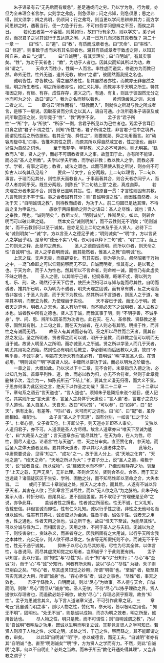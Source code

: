 <!-- { "loadSidebar": true } -->
　　朱子语录有云“无先后而有缓急”，差足通或问之穷。乃以学为急，行为缓，亦但为全未理会者言尔。实则学之弗能，则急须辨；问之弗知，则急须思；思之弗得，则又须学；辨之弗明，仍须问；行之弗笃，则当更以学问思辨养其力；而方学问思辨之时，遇著当行，便一力急于行去，不可曰吾学问思辨之不至，而俟之异日。 
　　若论五者第一不容缓，则莫如行，故曰“行有余力，则以学文”。弟子尚然，而况君子之以其诚行于五达道之闲，人君一日万几而求敏其政者哉？ 
第二十一章
一
　　曰“性”、曰“道”、曰“教”，有质而成章者也。曰“天命”、曰“率性”、曰“ 修道”，则事致于虚而未有其名实者也。溯其有质成章者于致虚之际，以知其所自来，故曰 “之谓”。 
　　曰“自诚明”，有其实理矣；曰“自明诚”，有其实事矣。“性”，为功于天者也； “教”，为功于人者也。因其实而知其所以为功，故曰“谓之”。 
　　天命大而性小，性属一人而言。率性虚而道实，修道方为而教已然。命外无性，性外无道，道外无教，故曰“之谓”，彼固然而我授之名也。 
　　诚明皆性，亦皆教也。得之自然者性，复其自然者亦性，而教亦无非自然之理。明之所生者性，明之所丽者亦性，如仁义礼等。而教亦本乎天明之所生。特其相因之际，有继、有存，成性存存，道义之门。有通、有复，则且于彼固然无分之地而可为之分，故曰“谓之”，我为之名而辨以著也。 
　　黄洵饶缓急之训，未当二者之义。 
二
　　章句云“所性而有”、“繇教而入”，则就性之所凝与教之所成者言，是移下一层说。因取圣贤而分实之以其人，语自可通。小注所载朱子语录及或问所取蓝田之说，则毕竟于“性”、“教”两字不安。 
　　孟子言“君子所性”一“所”字，与“所欲”、“所乐”一例，言君子所见以为己性者也。观孟子言耳目口鼻之欲“君子不谓之性”，则知“所性”者，君子所谓之性，非言君子性中之境界，而谓见性后之所依据也。若其云“尧、舜性之”，则要就尧、舜之功用而言。如“动容周旋中礼”四事，皆推本其性之撰，而原其所以得自然咸宜者，性之德也，而非以性为自然之词也。 
　　至于教非学，学非教，义之必不可通也，则尤明甚。“繇教而入”者，贤人之学，而必不可谓教者贤人之事。故蓝田于此，亦有所不能诬，而必云“圣人之所教”。夫学以学夫所教，而学必非教；教以教人之学，而教必非学。学者，有事之词也；教者，成法之谓也。此而可屈使从我之所说，则亦何不可抑古人以徇其私见哉？ 
　　要此一节文字，自分两段。上二句以理言，下二句以事言。于理而见其分，则性原天而教自人。于事而著其合，则合天者亦同乎人，而尽人者亦同乎天。既显分两段，则陈氏“ 下二句结上意”之说，真成卤莽。 
　　若夫理之分者未尝不合，则首章已显明其旨。性、教原自一贯：才言性则固有其教，凡言教则无不率于性。事之合者固有其分：则“自诚明谓之性”，而因性自然者，为功于天；“自明诚谓之教”，则待教而成者，为功于人。前二句固已足达其理，不待后之复为申说也。 
　　愚欲于两段相承之际为之语曰：圣人之尽性，诚也；贤人之奉教，明也。“诚则明矣 ”，教斯立矣。“明则诚矣”，性斯尽矣。如此，则转合明而可以破此章之疑。 
　　然本文云“诚则明矣”，而不云性则无不明矣；“明则诚矣”，而不云教则可以至于诚矣。是亦足见上二句之未及乎圣人贤人，必待下二句“诚则明矣”一“诚”字，方以言圣人之德足乎诚；“明则诚矣”一“明”字，方以言贤人之学因乎明。是章句“德无不实”八句，仅可用以释下二句“诚”、“明”二字，而上二句则未之释，此章句之疏也。 
　　圣人之德自诚而明，而所以尔者，则天命之性“自诚明”也。贤人之学自明而诚，而其能然者，惟圣人之教“自明诚”也。 
　　上天之载，无声无臭，而翕辟变化，有其实然，则为等为杀，粲然昭著于万物之中，一鸢飞鱼跃之可以仰观俯察而无不显。自诚而明者，惟其有之，是以著之也。于天为命，而于人为性也。然其所以不言命者，则命唯一诚，而性乃有此虚灵不昧之明也。 
　　圣人之德，以其喻乎己者，纪纲条理，昭晰不忒，得以列为礼、乐、刑、政，确然行于天下后世，使匹夫匹妇可以与知与能而尽其性。自明而诚者，推其所已明，以为明为不诚者，明夫天理之固诚，而有章有质，反之天理而皆非妄也；于圣人为道，而于天下为教也。然其所以不言道者，则圣人之于道，唯率其本明，而既立为教，乃使理丽于实也。 
　　天不容已于诚，而无心于明。诚者天之道也，明者人之天也。圣人有功于明，而不能必天下之诚明者，圣人立教之本也。诚者教中所有之德也。贤人志于诚，而豫其事于明，则 “不明乎善，不诚乎身”，学、问、思、辨所以因圣而为功者也。此在天、在人，圣修教、贤繇教之差等，固然其有别。上二句之旨。而在天为诚者，在人则必有其明，明授于性，而非性之有诚而无明。 
　　故圣人有其诚而必有明，圣之所以尽性而合天者，固其自然之发见。圣之所明者，贤者得之而可以诚，明开于圣教，而非教之但可以明而无当于诚。故贤人明圣人之所明，而亦诚圣人之所诚。贤之所以学圣人而几于天者，明尤其用功之资始。然则性必有明而后教立，学必繇明而后因教以入道，故曰“不明乎善，不诚乎身”。明虽在天所未有而圣必有，“自明诚”“明”字属圣人说。在贤必用，“明则诚矣”“明”字属贤人说。中庸所以要功于诚，而必以明为之阶牖也。 
　　一章之旨，大概如此。乃以求以下十二章，无不合符。末章指示入德之功，必以知几为首。首章平列性、道、教，而必以教为归，亦无不合符者。然则于此章竟删抹节次，混合为一，如陈氏所云“下结上”者，要其立义漫无归宿，而大义不显。子思亦何事为此区别之言，绝天下以作圣之功哉？ 
第二十二章
一
　　二十二章以下，章句系之语云“言天道也”，“言人道也”。须知朱子是櫽括来说个题目，便人记忆。其实则所云“言天道”者，言圣人之具体乎天道也；“言人道”者，言君子之克尽乎人道也。圣人自圣人，天自天，故曰“可以赞”，“可以参”，曰“如神”，曰“ 配天”，俱有比拟，有差等。“可以”者，未可而可之词也。曰“如”、曰“配”者，虽异而相如、相配也。 
　　孟子言“圣人之于天道”，固有分别，一如言“仁之于父子”。仁者心德，父子者天伦。仁非即父子，则天道亦非即圣人审矣。 
　　又独以人道归君子，亦不可。人道须是圣人方尽得。故言人道章亦曰“唯天下至诚为能化”，曰“大哉圣人之道”；言天道章亦云“能尽其性”。在天为命，在人为性。尽性，固尽人道也。论语言“性与天道”，性、天之分审矣。直至赞化育，参天地，而后圣人之体天道者见焉。要其体天道者，亦以其尽人道者体之尔。 
　　此等处，中庸原要说合，见得“知之”、“成功”之一。故于圣人分上，说“天地之化育”，“天地之道”，“维天之命”，“天地之所以为大”；于君子分上，说“圣人之道，峻极于天”，说“诚者自成，所以成物”，说“建诸天地而不悖”，乃至动察静存之功，驯至于“上天之载，无声无臭”，无非此理。圣则合天矣，贤则合圣矣。合圣，而于天又岂远哉？诸儒徒区区于生安、学利、困勉之分，而不知尽性即以至命之合，大失本旨。 
二 
　　或问于第二十章说诚之处，推天人之本合，而其后，人遂有不诚以异乎天者，其害在人欲；至此章言至诚尽性，而以“无人欲之私”为之脉络。此朱子吃紧示人语，转折分明，首尾具足，更不囫囵盖覆。其不取程子“穷理便是至命”之说，亦争此耳。 
　　盖诚者性之撰也，性者诚之所丽也。性无不诚，仁义礼知，皆载忠信。非但言诚而即性。性有仁义礼知。诚以行乎性之德，非性之无他可名而但以诚也。性实有其典礼，诚虚应以为会通。性备乎善，诚依乎性。诚者天之用也，性之通也。性者天用之体也，诚之所干也。故曰“惟天下至诚，为能尽其性”。可以分诚与性为二，而相因言之。天用之体，不闲于圣人之与夫妇。无诚以为之干，则忮害杂仁，贪昧杂义，而甚者夺之。因我所固有之大用诚，以行乎天所命我之本体性，充实无杂，则人欲不得以乘之，忮害等无所假托则不杂。而诚无不干乎性，性无不通乎诚矣。 
　　抑朱子以尽心为尽其妙用，尽性为尽其全体，以体言性，与愚说同。而尽其虚灵知觉之妙用者，岂即诚乎？于此则更有辨。 
　　孟子以知言，此以行言。则“知性”与“尽性”对，而于“知”与“尽”分知行；“ 尽心”与“至诚”对，而于“心”与“诚”分知行。问者有所未察，故以“尽心”“尽性” 为疑，朱子则已别白之矣。“尽心”者，尽其虚灵知觉之妙用，所谓“明善”也。“至诚” 者，极至其笃实充满之大用，所谓“诚身”也。“存心养性”者，诚之之事也。“尽性”者，事天之效也。 
　　君子学繇教入，自明而诚，则以“尽心”为始事。圣人德与天合，自诚而明，则略“ 尽心”而但从“诚身”始。圣人无欲，不待“尽心”以拣乎理欲之界。贤人遏欲以存理者也，而遏欲必始于晰欲，故务“尽心”；存理必资乎察理，故务“知性”。孟子为思诚言其义，与下言人道诸章义通，不可引作此章之证。 
三
　　章句云“此自诚而明之事”，则尽人物之性，赞化育，参天地，皆以极明之用也。“ 知无不明”，固明也。“处无不当”，则是诚以成物，而亦为明之效者，明之所至，诚用皆达也。 
　　尽人物之性，明只是教，而不可谓性；则“自明诚谓之教”，乃以言“自诚明”者明后之功用。既诚以生明而明复立诚，其非竟言贤人之学可知已。若贤人则须于人物之性，求知之明，求处之当，于己之性，察而繇之，其不能即谓之教，审矣。 
　　以此知“自明诚”“明”字，亦以成德言，而无工夫。“自诚明”者亦有其“自明诚 ”也。直至“明则诚矣”“明”字，方为贤人之学而有力。不然，则此“自诚明”之事，何以不自明止？必处之当故。而朱子所云“教化开通处得其理”，又岂非教之谓乎？ 
